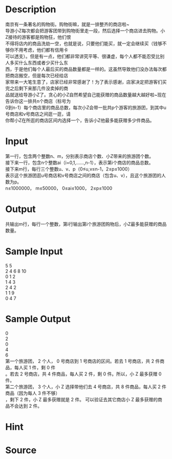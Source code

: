 
# Description

<div class="content"><div>南京有一条著名的购物街。购物街嘛，就是一排整齐的商店啦~</div>
<div>导游小Z每次都会把游客团带到购物街里走一段，然后选择一个商店进去购物。小Z接待的游客都是购物狂，他们恨</div>
<div>不得将店内的商品洗劫一空，也就是说，只要他们能买，就一定会继续买（钱够不够你不用考虑，他们都有信用卡</div>
<div>可以透支）。但是有一点，他们都非常讲究平等、很谦虚，每个人都不能忍受比别人多买什么东西或者少买什么东</div>
<div>西，于是他们每个人最后买的商品数量都是一样的。这虽然导致他们没办法每次都把商店搬空，但是每次已经给店</div>
<div>家带来一大笔生意了，店家已经非常感谢了！为了表示感谢，店家决定把游客们买完之后剩下来那几件没卖掉的商</div>
<div>品就送给导游小Z了。贪心的小Z自然希望自己能获赠的商品数量越大越好啦~现在告诉你这一排共n个商店（标号为</div>
<div>0到n-1）每个商店里的商品总数，每次小Z会带一批共p个游客的旅游团，到其中u号商店和v号商店之间逛一逛，请</div>
<div>你帮小Z在所逛的商店区间内选择一个，告诉小Z他最多能获赠多少件商品。</div>
<p></p></div>

# Input

<div class="content"><div>第一行，包含两个整数n、m，分别表示商店个数、小Z带来的旅游团个数。</div>
<div>接下来一行，包含n个整数ai（i=0,1,……,n-1），表示第i个商店的商品总数。</div>
<div>接下来m行，每行三个整数u、v、p（0≤u,v≤n-1，2≤p≤1000）</div>
<div>表示这个旅游团逛u号商店和v号商店之间的商店（包含u、v），且这个旅游团的人数为p。</div>
<div>n≤1000000， m≤50000， 0≤ai≤1000， 2≤p≤1000</div>
<p></p></div>

# Output

<div class="content"><div>共输出m行，每行一个整数，第i行输出第i个旅游团购物后，小Z最多能获赠的商品数量。</div>
<p></p></div>

# Sample Input

<div class="content"><span class="sampledata">5 5<br/>
2 4 6 8 10<br/>
0 1 2<br/>
1 4 3<br/>
2 4 2<br/>
1 1 9<br/>
0 4 7</span></div>

# Sample Output

<div class="content"><span class="sampledata">0 <br/>
2 <br/>
0 <br/>
4 <br/>
6<br/>
第一个旅游团， 2 个人， 0 号商店到 1 号商店的区间。若去 1 号商店，共 2 件商品，每人买 1 件，剩 0 件<br/>
。若去 2 号商店，共 4 件商品，每人买 2 件，剩 0 件。所以，小 Z 最多获赠 0 件。<br/>
第二个旅游团， 3 个人，小 Z 选择带他们去 4 号商店，共 8 件商品，每人买 2 件商品（因为每人 3 件不够）<br/>
，剩下 2 件，小 Z 最多获赠就是 2 件。 可以验证去其它商店小 Z 最多获赠的商品不会达到 2 件。<br/>
</span></div>

# Hint

<div class="content"><p></p></div>

# Source

<div class="content"><p><a href="problemset.php?search="></a></p></div>

